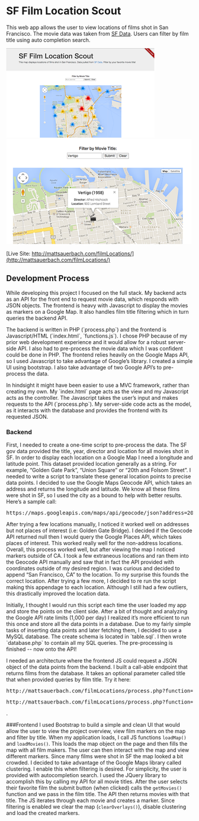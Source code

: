 SF Film Location Scout
======================

This web app allows the user to view locations of films shot in San Francisco. The movie data was taken from [SF Data](https://data.sfgov.org/Arts-Culture-and-Recreation-/Film-Locations-in-San-Francisco/yitu-d5am). Users can filter by film title using auto completion search. 



![homepage](static/pics/home.png)
![homepage1](static/pics/home1.png)

[Live Site: http://mattsauerbach.com/filmLocations/](http://mattsauerbach.com/filmLocations/)


Development Process
-----------
<p>While developing this project I focused on the full stack. My backend acts as an API for the front end to request movie data, which responds with JSON objects. The frontend is heavy with Javascript to display the movies as markers on a Google Map. It also handles film title filtering which in turn queries the backend API.</p>

<p>The backend is written in PHP (`process.php`) and the frontend is Javascript/HTML (`index.html`, `functions.js`). I chose PHP because of my prior web development experience and it would allow for a robust server-side API. I also had to pre-process the movie data which I was confident could be done in PHP. The frontend relies heavily on the Google Maps API, so I used Javascript to take advantage of Google’s library. I created a simple UI using bootstrap. I also take advantage of two Google API’s to pre-process the data. </p>

<p>In hindsight it might have been easier to use a MVC framework, rather than creating my own. My `index.html` page acts as the view and my Javascript acts as the controller. The Javascript takes the user’s input and makes requests to the API (`process.php`). My server-side code acts as the model, as it interacts with the database and provides the frontend with its requested JSON.</p>

### Backend
<p>First, I needed to create a one-time script to pre-process the data. The SF gov data provided the title, year, director and location for all movies shot in SF. In order to display each location on a Google Map I need a longitude and latitude point. This dataset provided location generally as a string. For example, “Golden Gate Park”, “Union Square” or  “20th and Folsom Street”. I needed to write a script to translate these general location points to precise data points. I decided to use the Google Maps Geocode API, which takes an address and returns the longitude and latitude. We know all these films were shot in SF, so I used the city as a bound to help with better results. Here’s a sample call:  <pre>https://maps.googleapis.com/maps/api/geocode/json?address=20th+folsom+street&bounds=37.775,-122.4183333</pre></p>

<p>After trying a few locations manually, I noticed it worked well on addresses but not places of interest (i.e: Golden Gate Bridge). I decided if the Geocode API returned null then I would query the Google Places API, which takes places of interest. This worked really well for the non-address locations. Overall, this process worked well, but after viewing the map I noticed markers outside of CA. I took a few extraneous locations and ran them into the Geocode API manually and saw that in fact the API provided with coordinates outside of my desired region. I was curious and decided to append “San Francisco, CA” to the location. To my surprise this founds the correct location. After trying a few more, I decided to re run the script making this appendage to each location. Although I still had a few outliers, this drastically improved the location data. </p>

<p>Initially, I thought I would run this script each time the user loaded my app and store the points on the client side. After a bit of thought and analyzing the Google API rate limits (1,000 per day) I realized it’s more efficient to run this once and store all the data points in a database. Due to my fairly simple tasks of inserting data points and later fetching them, I decided to use a MySQL database. The create schema is located in `table.sql`. I then wrote `database.php` to contain all my SQL queries. The pre-processing is finished -- now onto the API! </p>

<p>I needed an architecture where the frontend JS could request a JSON object of the data points from the backend. I built a call-able endpoint that returns films from the database. It takes an optional parameter called title that when provided queries by film title. Try it here: <pre>http://mattsauerbach.com/filmLocations/process.php?function=movies </pre> <pre>http://mattsauerbach.com/filmLocations/process.php?function=movies&mTitle=blue+jasmine </pre>. </p>

###Frontend
I used Bootstrap to build a simple and clean UI that would allow the user to view the project overview, view film markers on the map and filter by title. When my application loads, I call JS functions `loadMap()` and `loadMovies()`. This loads the map object on the page and then fills the map with all film makers. The user can then interact with the map and view different markers. Since many films were shot in SF the map looked a bit crowded. I decided to take advantage of the Google Maps library called clustering. I enable this when filtering is desired.  For simplicity, the user is provided with autocompletion search. I used the JQuery library to accomplish this by calling my API for all movie titles. After the user selects their favorite film the submit button (when clicked) calls the `getMovies()` function and we pass in the film title. The API then returns movies with that title. The JS iterates through each movie and creates a marker. Since filtering is enabled we clear the map (`clearOverlays()`), disable clustering and load the created markers.  

